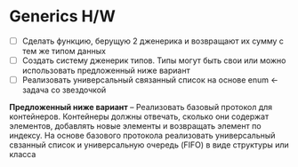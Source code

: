 # Generics H/W

- [ ] Сделать функцию, берущую 2 дженерика и возвращают их сумму с тем же типом данных
- [ ] Создать систему дженерик типов. Типы могут быть свои или можно использовать предложенный ниже вариант
- [ ] Реализовать универсальный связанный список на основе enum <- задача со звездочкой  

**Предложенный ниже вариант** – Реализовать базовый протокол для контейнеров. Контейнеры должны отвечать, сколько они содержат элементов, добавлять новые элементы и возвращать элемент по индексу. На основе базового протокола реализовать универсальный свзанный список и универсальную очередь (FIFO) в виде структуры или класса